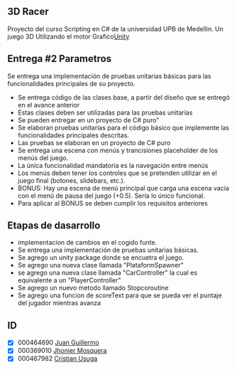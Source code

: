 ## 3D Racer
Proyecto del curso Scripting en C# de la universidad UPB de Medellin. 
Un juego 3D Utilizando el motor Grafico[Unity](https://unity.com/es)

## Entrega #2 Parametros 
Se entrega una implementación de pruebas unitarias básicas para las funcionalidades principales de su proyecto.

- Se entrega código de las clases base, a partir del diseño que se entregó en el avance anterior
- Estas clases deben ser utilizadas para las pruebas unitarias
- Se pueden entregar en un proyecto de C# puro"
- Se elaboran pruebas unitarias para el código básico que implemente las funcionalidades principales descritas.
- Las pruebas se elaboran en un proyecto de C# puro
- Se entrega una escena con menús y trancisiones placeholder de los menús del juego.
- La única funcionalidad mandatoria es la navegación entre menús
- Los menús deben tener los controles que se pretenden utilizar en el juego final (botones, slidebars, etc.).
- BONUS: Hay una escena de menú principal que carga una escena vacía con el menú de pausa del juego (+0.5). Sería lo único funcional.
- Para aplicar al BONUS se deben cumplir los requisitos anteriores

## Etapas de dasarrollo
- implementacion de cambios en el cogido funte.
- Se entrega una implementación de pruebas unitarias básicas.
- Se agrego un unity package donde se encuetra el juego.
- Se agrego una nueva clase llamada "PlataformSpawner"
- se agrego una nueva clase llamada "CarController" la cual es equivalente a un "PlayerController"
- Se agrego un nuevo metodo llamado Stopcoroutine
- Se agrego una funcion de scoreText para que se pueda ver el puntaje del jugador mientras avanza



## ID
- [x] 000464690 [Juan Guillermo](https://github.com/Alafresh)
- [x] 000369010 [Jhonier Mosquera](https://github.com/quertuy)
- [x] 000467982 [Cristian Usuga](https://github.com/Cristian171)
